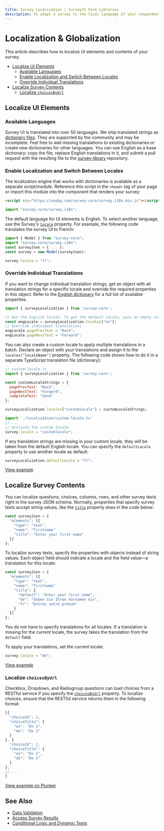 ```yaml
---
title: Survey Localization | SurveyJS Form Libraries
description: To adapt a survey to the local language of your respondents, you can localize its UI elements and survey contents. Leverage our community-sourced support for 50+ languages.
---
```

# Localization & Globalization

This article describes how to localize UI elements and contents of your survey.

- [Localize UI Elements](#localize-ui-elements)
  - [Available Languages](#available-languages)
  - [Enable Localization and Switch Between Locales](#enable-localization-and-switch-between-locales)
  - [Override Individual Translations](#override-individual-translations)
- [Localize Survey Contents](#localize-survey-contents)
  - [Localize `choicesByUrl`](#localize-choicesbyurl)

## Localize UI Elements

### Available Languages

Survey UI is translated into over 50 languages. We ship translated strings as [dictionary files](https://github.com/surveyjs/survey-library/tree/master/src/localization). They are supported by the community and may be incomplete. Feel free to add missing translations to existing dictionaries or create new dictionaries for other languages. You can use English as a base dictionary: copy the file, replace English translations in it, and submit a pull request with the resulting file to the [survey-library](https://github.com/surveyjs/survey-library) repository.

### Enable Localization and Switch Between Locales

The localization engine that works with dictionaries is available as a separate script/module. Reference this script in the `<head>` tag of your page or import this module into the component that renders your survey:

```html
<script src="https://unpkg.com/survey-core/survey.i18n.min.js"></script>
```

```js
import "survey-core/survey.i18n";
```

The default language for UI elements is English. To select another language, use the Survey's [`locale`](https://surveyjs.io/Documentation/Library?id=surveymodel#locale) property. For example, the following code translates the survey UI to French:

```js
import { Model } from "survey-core";
import "survey-core/survey.i18n";
const surveyJson = { ... };
const survey = new Model(surveyJson);

survey.locale = "fr";
```

### Override Individual Translations

If you want to change individual translation strings, get an object with all translation strings for a specific locale and override the required properties in this object. Refer to the [English dictionary](https://github.com/surveyjs/survey-library/blob/master/src/localization/english.ts) for a full list of available properties.

```js
import { surveyLocalization } from 'survey-core';

// Get the English locale. To get the default locale, pass an empty string.
const engLocale = surveyLocalization.locales["en"];
// Override individual translations
engLocale.pagePrevText = "Back";
engLocale.pageNextText = "Forward";
```

You can also create a custom locale to apply multiple translations in a batch. Declare an object with your translations and assign it to the `locales["localeName"]` property. The following code shows how to do it in a separate TypeScript translation file (dictionary):

```js
// custom-locale.ts
import { surveyLocalization } from 'survey-core';

const customLocaleStrings = {
  pagePrevText: "Back",
  pageNextText: "Forward",
  completeText: "Send"
};

surveyLocalization.locales["customlocale"] = customLocaleStrings;
```

```js
import './localization/custom-locale.ts'
// ...
// Activate the custom locale
survey.locale = "customlocale";
```

If any translation strings are missing in your custom locale, they will be taken from the default English locale. You can specify the `defaultLocale` property to use another locale as default:

```js
surveyLocalization.defaultLocale = "fr";
```

[View example](https://surveyjs.io/Examples/Library/survey-localization (linkStyle))

## Localize Survey Contents

You can localize questions, choices, columns, rows, and other survey texts right in the survey JSON schema. Normally, properties that specify survey texts accept string values, like the [`title`](/Documentation/Library?id=Question#title) property does in the code below:

```js
const surveyJson = {
  "elements": [{
    "type": "text",
    "name": "firstname"
    "title": "Enter your first name"
  }]
};
```

To localize survey texts, specify the properties with objects instead of string values. Each object field should indicate a locale and the field value&mdash;a translation for this locale:

```js
const surveyJson = {
  "elements": [{
    "type": "text",
    "name": "firstname"
    "title": {
      "default": "Enter your first name",
      "de": "Geben Sie Ihren Vornamen ein",
      "fr": "Entrez votre prénom"
    }
  }]
};
```

You do not have to specify translations for all locales. If a translation is missing for the current locale, the survey takes the translation from the `default` field.

To apply your translations, set the current locale:

```js
survey.locale = "de";
```

[View example](https://surveyjs.io/Examples/Library/?id=survey-multilanguages (linkStyle))

### Localize `choicesByUrl`

Checkbox, Dropdown, and Radiogroup questions can load choices from a RESTful service if you specify the [`choicesByUrl`](/Documentation/Library?id=QuestionSelectBase#choicesByUrl) property. To localize choices, ensure that the RESTful service returns them in the following format:

```js
[{
  "choiceId": 1,
  "choiceTitle": {
    "en": "En 1",
    "de": "De 1"
  }
}, {
  "choiceId": 2,
  "choiceTitle": {
    "en": "En 2",
    "de": "De 2"
  }
},
// ...
]
```

[View example on Plunker](https://plnkr.co/edit/vefTbkOtrY1mVS6D (linkStyle))

## See Also

- [Data Validation](/Documentation/Library?id=data-validation)
- [Access Survey Results](/Documentation/Library?id=handle-survey-results-access)
- [Conditional Logic and Dynamic Texts](/Documentation/Library?id=design-survey-conditional-logic)
